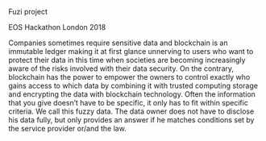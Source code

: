 Fuzi project

EOS Hackathon London 2018

Companies sometimes require sensitive data and blockchain is an immutable ledger making it at first glance unnerving to users who want to protect their data in this time when societies are becoming increasingly aware of the risks involved with their data security.  On the contrary, blockchain has the power to empower the owners to control exactly who gains access to which data by combining it with trusted computing storage and encrypting the data with blockchain technology.  Often the information that you give doesn’t have to be specific, it only has to fit within specific criteria.  We call this fuzzy data.  The data owner does not have to disclose his data fully, but only provides an answer if he matches conditions set by the service provider or/and the law.
